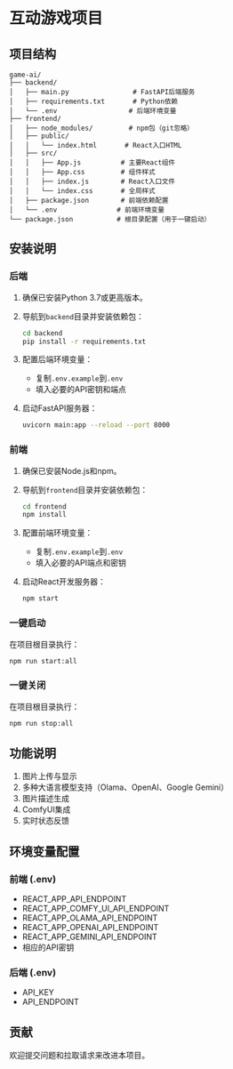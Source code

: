 # 互动游戏项目

## 项目结构

```
game-ai/
├── backend/
│   ├── main.py                # FastAPI后端服务
│   ├── requirements.txt       # Python依赖
│   └── .env                  # 后端环境变量
├── frontend/
│   ├── node_modules/         # npm包（git忽略）
│   ├── public/
│   │   └── index.html       # React入口HTML
│   ├── src/
│   │   ├── App.js          # 主要React组件
│   │   ├── App.css         # 组件样式
│   │   ├── index.js        # React入口文件
│   │   └── index.css       # 全局样式
│   ├── package.json        # 前端依赖配置
│   └── .env               # 前端环境变量
└── package.json           # 根目录配置（用于一键启动）
```

## 安装说明

### 后端

1. 确保已安装Python 3.7或更高版本。
2. 导航到`backend`目录并安装依赖包：
    ```sh
    cd backend
    pip install -r requirements.txt
    ```
3. 配置后端环境变量：
    - 复制`.env.example`到`.env`
    - 填入必要的API密钥和端点

4. 启动FastAPI服务器：
    ```sh
    uvicorn main:app --reload --port 8000
    ```

### 前端

1. 确保已安装Node.js和npm。
2. 导航到`frontend`目录并安装依赖包：
    ```sh
    cd frontend
    npm install
    ```
3. 配置前端环境变量：
    - 复制`.env.example`到`.env`
    - 填入必要的API端点和密钥

4. 启动React开发服务器：
    ```sh
    npm start
    ```

### 一键启动

在项目根目录执行：
```sh
npm run start:all
```

### 一键关闭

在项目根目录执行：
```sh
npm run stop:all
```

## 功能说明

1. 图片上传与显示
2. 多种大语言模型支持（Olama、OpenAI、Google Gemini）
3. 图片描述生成
4. ComfyUI集成
5. 实时状态反馈

## 环境变量配置

### 前端 (.env)
- REACT_APP_API_ENDPOINT
- REACT_APP_COMFY_UI_API_ENDPOINT
- REACT_APP_OLAMA_API_ENDPOINT
- REACT_APP_OPENAI_API_ENDPOINT
- REACT_APP_GEMINI_API_ENDPOINT
- 相应的API密钥

### 后端 (.env)
- API_KEY
- API_ENDPOINT

## 贡献

欢迎提交问题和拉取请求来改进本项目。
